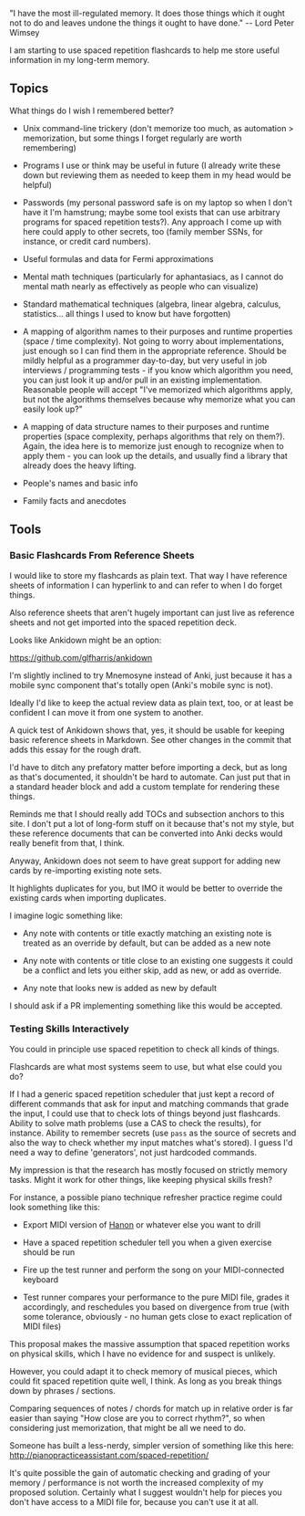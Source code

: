 "I have the most ill-regulated memory. It does those things which it ought not
to do and leaves undone the things it ought to have done." -- Lord Peter Wimsey


I am starting to use spaced repetition flashcards to help me store useful
information in my long-term memory.


## Topics

What things do I wish I remembered better?

- Unix command-line trickery (don't memorize too much, as automation >
  memorization, but some things I forget regularly are worth remembering)

- Programs I use or think may be useful in future (I already write these down
  but reviewing them as needed to keep them in my head would be helpful)

- Passwords (my personal password safe is on my laptop so when I don't have it
  I'm hamstrung; maybe some tool exists that can use arbitrary programs for
  spaced repetition tests?). Any approach I come up with here could apply to
  other secrets, too (family member SSNs, for instance, or credit card
  numbers).

- Useful formulas and data for Fermi approximations

- Mental math techniques (particularly for aphantasiacs, as I cannot do mental
  math nearly as effectively as people who can visualize)

- Standard mathematical techniques (algebra, linear algebra, calculus,
  statistics... all things I used to know but have forgotten)

- A mapping of algorithm names to their purposes and runtime properties (space
  / time complexity). Not going to worry about implementations, just enough so
  I can find them in the appropriate reference. Should be mildly helpful as a
  programmer day-to-day, but very useful in job interviews / programming
  tests - if you know which algorithm you need, you can just look it up and/or
  pull in an existing implementation. Reasonable people will accept "I've
  memorized which algorithms apply, but not the algorithms themselves because
  why memorize what you can easily look up?"

- A mapping of data structure names to their purposes and runtime properties
  (space complexity, perhaps algorithms that rely on them?). Again, the idea
  here is to memorize just enough to recognize when to apply them - you can
  look up the details, and usually find a library that already does the heavy
  lifting.

- People's names and basic info

- Family facts and anecdotes


## Tools

### Basic Flashcards From Reference Sheets

I would like to store my flashcards as plain text. That way I have reference
sheets of information I can hyperlink to and can refer to when I do forget
things.

Also reference sheets that aren't hugely important can just live as reference
sheets and not get imported into the spaced repetition deck.

Looks like Ankidown might be an option:

https://github.com/glfharris/ankidown

I'm slightly inclined to try Mnemosyne instead of Anki, just because it has a
mobile sync component that's totally open (Anki's mobile sync is not).

Ideally I'd like to keep the actual review data as plain text, too, or at least
be confident I can move it from one system to another.

A quick test of Ankidown shows that, yes, it should be usable for keeping basic
reference sheets in Markdown. See other changes in the commit that adds this
essay for the rough draft.

I'd have to ditch any prefatory matter before importing a deck, but as long as
that's documented, it shouldn't be hard to automate. Can just put that in a
standard header block and add a custom template for rendering these things.

Reminds me that I should really add TOCs and subsection anchors to this site. I
don't put a lot of long-form stuff on it because that's not my style, but these
reference documents that can be converted into Anki decks would really benefit
from that, I think.

Anyway, Ankidown does not seem to have great support for adding new cards by
re-importing existing note sets.

It highlights duplicates for you, but IMO it would be better to override the
existing cards when importing duplicates.

I imagine logic something like:

* Any note with contents or title exactly matching an existing note is treated
  as an override by default, but can be added as a new note

* Any note with contents or title close to an existing one suggests it could be
  a conflict and lets you either skip, add as new, or add as override.

* Any note that looks new is added as new by default

I should ask if a PR implementing something like this would be accepted.


### Testing Skills Interactively

You could in principle use spaced repetition to check all kinds of things.

Flashcards are what most systems seem to use, but what else could you do?

If I had a generic spaced repetition scheduler that just kept a record of
different commands that ask for input and matching commands that grade the
input, I could use that to check lots of things beyond just flashcards. Ability
to solve math problems (use a CAS to check the results), for instance. Ability
to remember secrets (use `pass` as the source of secrets and also the way to
check whether my input matches what's stored). I guess I'd need a way to define
'generators', not just hardcoded commands.

My impression is that the research has mostly focused on strictly memory tasks.
Might it work for other things, like keeping physical skills fresh?

For instance, a possible piano technique refresher practice regime could look
something like this:

- Export MIDI version of
  [Hanon](https://www.mutopiaproject.org/cgibin/piece-info.cgi?id=2037) or
  whatever else you want to drill

- Have a spaced repetition scheduler tell you when a given exercise should be
  run

- Fire up the test runner and perform the song on your MIDI-connected keyboard

- Test runner compares your performance to the pure MIDI file, grades it
  accordingly, and reschedules you based on divergence from true (with some
  tolerance, obviously - no human gets close to exact replication of MIDI
  files)

This proposal makes the massive assumption that spaced repetition works on
physical skills, which I have no evidence for and suspect is unlikely.

However, you could adapt it to check memory of musical pieces, which could fit
spaced repetition quite well, I think. As long as you break things down by
phrases / sections.

Comparing sequences of notes / chords for match up in relative order is far
easier than saying "How close are you to correct rhythm?", so when considering
just memorization, that might be all we need to do.

Someone has built a less-nerdy, simpler version of something like this here:
http://pianopracticeassistant.com/spaced-repetition/

It's quite possible the gain of automatic checking and grading of your memory /
performance is not worth the increased complexity of my proposed solution.
Certainly what I suggest wouldn't help for pieces you don't have access to a
MIDI file for, because you can't use it at all.
